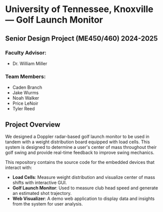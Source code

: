 # University of Tennessee, Knoxville — Golf Launch Monitor

## Senior Design Project (ME450/460) 2024-2025

### Faculty Advisor:
- Dr. William Miller

### Team Members:
- Caden Branch
- Jake Wurms
- Noah Walker
- Price LeNoir
- Tyler Reed


## Project Overview
We designed a Doppler radar-based golf launch monitor to be used in tandem with a weight distribution board equipped with load cells. This system is designed to determine a user's center of mass throughout their golf swing and provide real-time feedback to improve swing mechanics.

This repository contains the source code for the embedded devices that interact with:
- **Load Cells**: Measure weight distribution and visualize center of mass shifts with interactive GUI.
- **Golf Launch Monitor**: Used to measure club head speed and generate an estimated shot trajectory.
- **Web Visualizer**: A demo web application to display data and insights from the system for user analysis.
